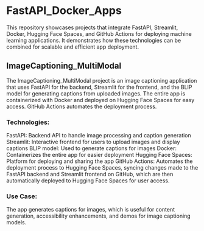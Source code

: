 # FastAPI_Docker_Apps
This repository showcases projects that integrate FastAPI, Streamlit, Docker, Hugging Face Spaces, and GitHub Actions for deploying machine learning applications. It demonstrates how these technologies can be combined for scalable and efficient app deployment.

## ImageCaptioning_MultiModal
The ImageCaptioning_MultiModal project is an image captioning application that uses FastAPI for the backend, Streamlit for the frontend, and the BLIP model for generating captions from uploaded images. The entire app is containerized with Docker and deployed on Hugging Face Spaces for easy access. GitHub Actions automates the deployment process.

### Technologies:
FastAPI: Backend API to handle image processing and caption generation
Streamlit: Interactive frontend for users to upload images and display captions
BLIP model: Used to generate captions for images
Docker: Containerizes the entire app for easier deployment
Hugging Face Spaces: Platform for deploying and sharing the app
GitHub Actions: Automates the deployment process to Hugging Face Spaces, syncing changes made to the FastAPI backend and Streamlit frontend on GitHub, which are then automatically deployed to Hugging Face Spaces for user access.
### Use Case:
The app generates captions for images, which is useful for content generation, accessibility enhancements, and demos for image captioning models.
